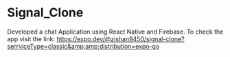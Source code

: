 # Signal_Clone
Developed a chat Application using React Native and Firebase. To check the app visit the link: https://expo.dev/@zishan9450/signal-clone?serrviceType=classic&amp;amp;distribution=expo-go
